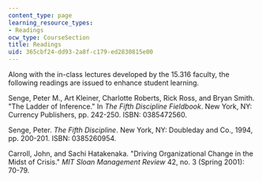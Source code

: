 ```yaml
---
content_type: page
learning_resource_types:
- Readings
ocw_type: CourseSection
title: Readings
uid: 365cbf24-dd93-2a8f-c179-ed2830815e00
---
```


Along with the in-class lectures developed by the 15.316 faculty, the following readings are issued to enhance student learning.

Senge, Peter M., Art Kleiner, Charlotte Roberts, Rick Ross, and Bryan Smith. "The Ladder of Inference." In _The Fifth Discipline Fieldbook_. New York, NY: Currency Publishers, pp. 242-250. ISBN: 0385472560.

Senge, Peter. _The Fifth Discipline_. New York, NY: Doubleday and Co., 1994, pp. 200-201. ISBN: 0385260954.

Carroll, John, and Sachi Hatakenaka. "Driving Organizational Change in the Midst of Crisis." _MIT Sloan Management Review_ 42, no. 3 (Spring 2001): 70-79.